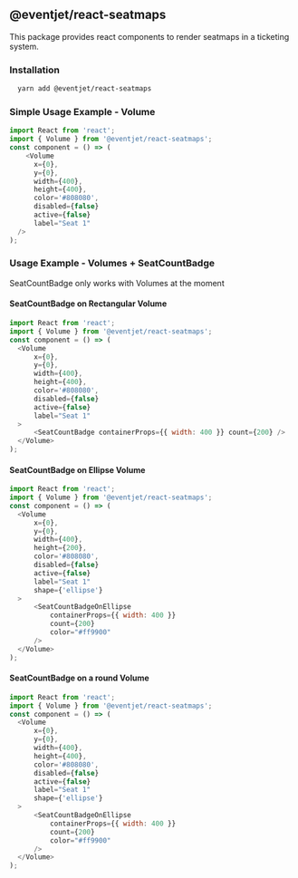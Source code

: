 ## @eventjet/react-seatmaps

This package provides react components to render seatmaps in a ticketing system.

### Installation

```bash
  yarn add @eventjet/react-seatmaps
```

### Simple Usage Example - Volume

```javascript
import React from 'react';
import { Volume } from '@eventjet/react-seatmaps';
const component = () => (
    <Volume
      x={0},
      y={0},
      width={400},
      height={400},
      color='#808080',
      disabled={false}
      active={false}
      label="Seat 1"
  />
);
```

### Usage Example - Volumes + SeatCountBadge

SeatCountBadge only works with Volumes at the moment

#### SeatCountBadge on Rectangular Volume

```javascript
import React from 'react';
import { Volume } from '@eventjet/react-seatmaps';
const component = () => (
  <Volume
      x={0},
      y={0},
      width={400},
      height={400},
      color='#808080',
      disabled={false}
      active={false}
      label="Seat 1"
  >
      <SeatCountBadge containerProps={{ width: 400 }} count={200} />
  </Volume>
);
```

#### SeatCountBadge on Ellipse Volume

```javascript
import React from 'react';
import { Volume } from '@eventjet/react-seatmaps';
const component = () => (
  <Volume
      x={0},
      y={0},
      width={400},
      height={200},
      color='#808080',
      disabled={false}
      active={false}
      label="Seat 1"
      shape={'ellipse'}
  >
      <SeatCountBadgeOnEllipse
          containerProps={{ width: 400 }}
          count={200}
          color="#ff9900"
      />
  </Volume>
);

```

#### SeatCountBadge on a round Volume

```javascript
import React from 'react';
import { Volume } from '@eventjet/react-seatmaps';
const component = () => (
  <Volume
      x={0},
      y={0},
      width={400},
      height={400},
      color='#808080',
      disabled={false}
      active={false}
      label="Seat 1"
      shape={'ellipse'}
  >
      <SeatCountBadgeOnEllipse
          containerProps={{ width: 400 }}
          count={200}
          color="#ff9900"
      />
  </Volume>
);

```
